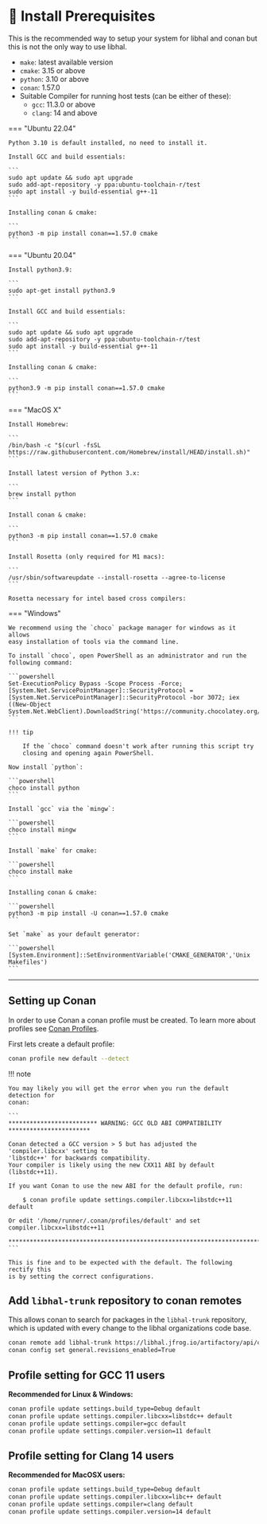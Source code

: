 # 🧰 Install Prerequisites

This is the recommended way to setup your system for libhal and conan but this
is not the only way to use libhal.

- `make`: latest available version
- `cmake`: 3.15 or above
- `python`: 3.10 or above
- `conan`: 1.57.0
- Suitable Compiler for running host tests (can be either of these):
    - `gcc`: 11.3.0 or above
    - `clang`: 14 and above

=== "Ubuntu 22.04"

    Python 3.10 is default installed, no need to install it.

    Install GCC and build essentials:

    ```
    sudo apt update && sudo apt upgrade
    sudo add-apt-repository -y ppa:ubuntu-toolchain-r/test
    sudo apt install -y build-essential g++-11
    ```

    Installing conan & cmake:

    ```
    python3 -m pip install conan==1.57.0 cmake
    ```

=== "Ubuntu 20.04"

    Install python3.9:

    ```
    sudo apt-get install python3.9
    ```

    Install GCC and build essentials:

    ```
    sudo apt update && sudo apt upgrade
    sudo add-apt-repository -y ppa:ubuntu-toolchain-r/test
    sudo apt install -y build-essential g++-11
    ```

    Installing conan & cmake:

    ```
    python3.9 -m pip install conan==1.57.0 cmake
    ```

=== "MacOS X"

    Install Homebrew:

    ```
    /bin/bash -c "$(curl -fsSL https://raw.githubusercontent.com/Homebrew/install/HEAD/install.sh)"
    ```

    Install latest version of Python 3.x:

    ```
    brew install python
    ```

    Install conan & cmake:

    ```
    python3 -m pip install conan==1.57.0 cmake
    ```

    Install Rosetta (only required for M1 macs):

    ```
    /usr/sbin/softwareupdate --install-rosetta --agree-to-license
    ```

    Rosetta necessary for intel based cross compilers:

=== "Windows"

    We recommend using the `choco` package manager for windows as it allows
    easy installation of tools via the command line.

    To install `choco`, open PowerShell as an administrator and run the
    following command:

    ```powershell
    Set-ExecutionPolicy Bypass -Scope Process -Force; [System.Net.ServicePointManager]::SecurityProtocol = [System.Net.ServicePointManager]::SecurityProtocol -bor 3072; iex ((New-Object System.Net.WebClient).DownloadString('https://community.chocolatey.org/install.ps1'))
    ```

    !!! tip

        If the `choco` command doesn't work after running this script try
        closing and opening again PowerShell.

    Now install `python`:

    ```powershell
    choco install python
    ```

    Install `gcc` via the `mingw`:

    ```powershell
    choco install mingw
    ```

    Install `make` for cmake:

    ```powershell
    choco install make
    ```

    Installing conan & cmake:

    ```powershell
    python3 -m pip install -U conan==1.57.0 cmake
    ```

    Set `make` as your default generator:

    ```powershell
    [System.Environment]::SetEnvironmentVariable('CMAKE_GENERATOR','Unix Makefiles')
    ```

---

## Setting up Conan

In order to use Conan a conan profile must be created. To learn more about
profiles see
[Conan Profiles](https://docs.conan.io/en/latest/reference/profiles.html).

First lets create a default profile:

```bash
conan profile new default --detect
```


!!! note

    You may likely you will get the error when you run the default detection for
    conan:

    ```
    ************************* WARNING: GCC OLD ABI COMPATIBILITY ***********************

    Conan detected a GCC version > 5 but has adjusted the 'compiler.libcxx' setting to
    'libstdc++' for backwards compatibility.
    Your compiler is likely using the new CXX11 ABI by default (libstdc++11).

    If you want Conan to use the new ABI for the default profile, run:

        $ conan profile update settings.compiler.libcxx=libstdc++11 default

    Or edit '/home/runner/.conan/profiles/default' and set compiler.libcxx=libstdc++11

    ************************************************************************************
    ```

    This is fine and to be expected with the default. The following rectify this
    is by setting the correct configurations.

## Add `libhal-trunk` repository to conan remotes

This allows conan to search for packages in the `libhal-trunk` repository, which
is updated with every change to the libhal organizations code base.

```bash
conan remote add libhal-trunk https://libhal.jfrog.io/artifactory/api/conan/trunk-conan --insert
conan config set general.revisions_enabled=True
```

## Profile setting for GCC 11 users

**Recommended for Linux & Windows:**

```bash
conan profile update settings.build_type=Debug default
conan profile update settings.compiler.libcxx=libstdc++ default
conan profile update settings.compiler=gcc default
conan profile update settings.compiler.version=11 default
```

## Profile setting for Clang 14 users

**Recommended for MacOSX users:**

```bash
conan profile update settings.build_type=Debug default
conan profile update settings.compiler.libcxx=libc++ default
conan profile update settings.compiler=clang default
conan profile update settings.compiler.version=14 default
```
